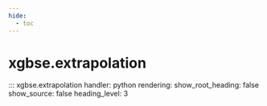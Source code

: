 ```yaml
---
hide:
  - toc
---
```


# xgbse.extrapolation
::: xgbse.extrapolation
    handler: python
    rendering:
      show_root_heading: false
      show_source: false
      heading_level: 3
